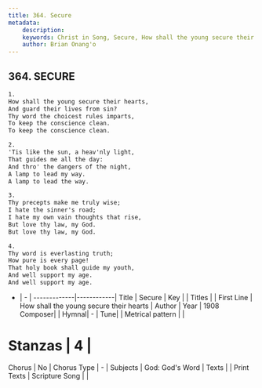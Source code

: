 ```yaml
---
title: 364. Secure
metadata:
    description: 
    keywords: Christ in Song, Secure, How shall the young secure their hearts, 
    author: Brian Onang'o
---
```



## 364. SECURE

```txt
1.
How shall the young secure their hearts,
And guard their lives from sin?
Thy word the choicest rules imparts,
To keep the conscience clean.
To keep the conscience clean.

2.
'Tis like the sun, a heav'nly light,
That guides me all the day:
And thro' the dangers of the night,
A lamp to lead my way.
A lamp to lead the way.

3.
Thy precepts make me truly wise;
I hate the sinner's road;
I hate my own vain thoughts that rise,
But love thy law, my God.
But love thy law, my God.

4.
Thy word is everlasting truth;
How pure is every page!
That holy book shall guide my youth,
And well support my age.
And well support my age.

```

- |   -  |
-------------|------------|
Title | Secure |
Key |  |
Titles |  |
First Line | How shall the young secure their hearts |
Author | 
Year | 1908
Composer|  |
Hymnal|  - |
Tune|  |
Metrical pattern | |
# Stanzas | 4 |
Chorus | No |
Chorus Type | - |
Subjects | God: God's Word |
Texts |  |
Print Texts | 
Scripture Song |  |
  
